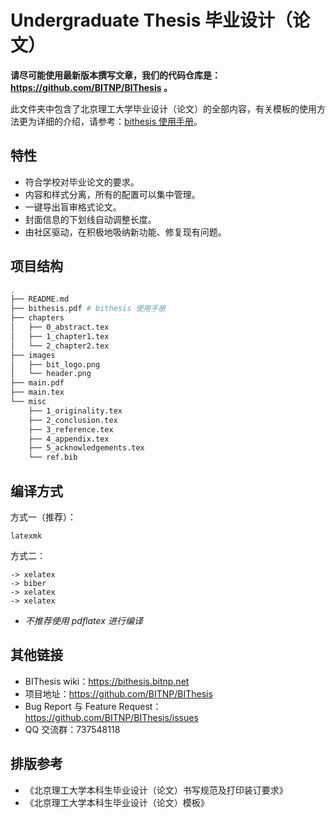 # Undergraduate Thesis 毕业设计（论文）

**请尽可能使用最新版本撰写文章，我们的代码仓库是：https://github.com/BITNP/BIThesis 。**

此文件夹中包含了北京理工大学毕业设计（论文）的全部内容，有关模板的使用方法更为详细的介绍，请参考：[bithesis 使用手册](./bithesis.pdf)。

## 特性

- 符合学校对毕业论文的要求。
- 内容和样式分离，所有的配置可以集中管理。
- 一键导出盲审格式论文。
- 封面信息的下划线自动调整长度。
- 由社区驱动，在积极地吸纳新功能、修复现有问题。

## 项目结构

```sh
.
├── README.md
├── bithesis.pdf # bithesis 使用手册
├── chapters
│   ├── 0_abstract.tex
│   ├── 1_chapter1.tex
│   └── 2_chapter2.tex
├── images
│   ├── bit_logo.png
│   └── header.png
├── main.pdf
├── main.tex
└── misc
    ├── 1_originality.tex
    ├── 2_conclusion.tex
    ├── 3_reference.tex
    ├── 4_appendix.tex
    ├── 5_acknowledgements.tex
    └── ref.bib
```

## 编译方式

方式一（推荐）：
```
latexmk
```

方式二：
```
-> xelatex
-> biber
-> xelatex
-> xelatex
```

- *不推荐使用 pdflatex 进行编译*

## 其他链接

- BIThesis wiki：https://bithesis.bitnp.net
- 项目地址：https://github.com/BITNP/BIThesis
- Bug Report 与 Feature Request：https://github.com/BITNP/BIThesis/issues
- QQ 交流群：737548118

## 排版参考

- 《北京理工大学本科生毕业设计（论文）书写规范及打印装订要求》
- 《北京理工大学本科生毕业设计（论文）模板》
